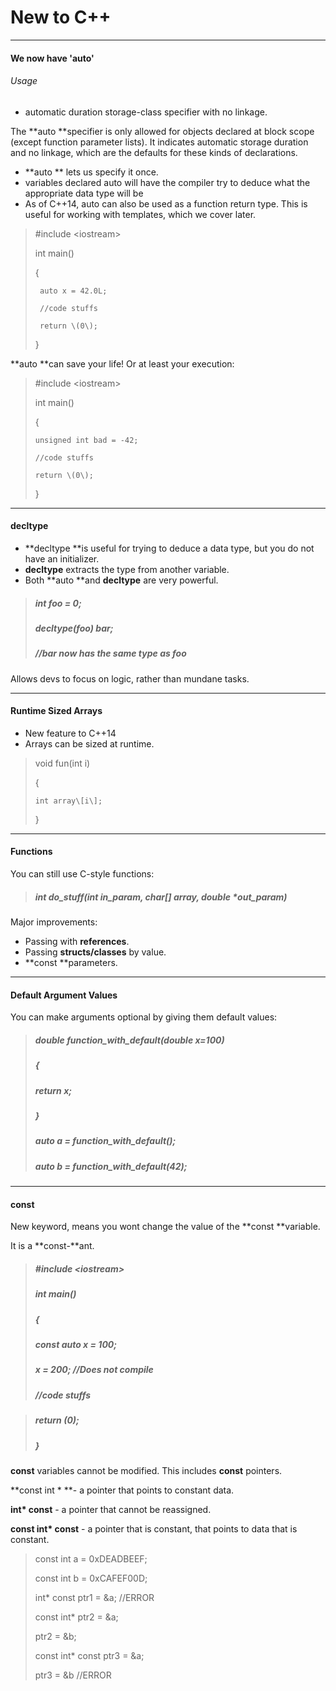 # New to C++

---

#### **We now have 'auto'**

###### Usage

* automatic duration storage-class specifier with no linkage.

The **auto **specifier is only allowed for objects declared at block scope \(except function parameter lists\). It indicates automatic storage duration and no linkage, which are the defaults for these kinds of declarations.

* **auto ** lets us specify it once.
* variables declared auto will have the compiler try to deduce what the appropriate data type will be
* As of C++14, auto can also be used as a function return type. This is useful for working with templates, which we cover later.

> \#include &lt;iostream&gt;
>
> int main\(\)
>
> {
>
> ```
>  auto x = 42.0L;
>
>  //code stuffs
>
>  return \(0\);
> ```
>
> }

**auto **can save your life! Or at least your execution:

> \#include &lt;iostream&gt;
>
> int main\(\)
>
> {
>
> ```
> unsigned int bad = -42;
>
> //code stuffs
>
> return \(0\);
> ```
>
> }

---

#### decltype

* **decltype **is useful for trying to deduce a data type, but you do not have an initializer.
* **decltype** extracts the type from another variable.
* Both **auto **and **decltype** are very powerful.

> ##### int foo = 0;
>
> ##### decltype\(foo\) bar;
>
> ##### //bar now has the same type as foo

Allows devs to focus on logic, rather than mundane tasks.

---

#### Runtime Sized Arrays

* New feature to C++14
* Arrays can be sized at runtime.

> void fun\(int i\)
>
> {
>
> ```
> int array\[i\];
> ```
>
> }

---

#### Functions

You can still use C-style functions:

> ##### int do\_stuff\(int in\_param, char\[\] array, double \*out\_param\)

Major improvements:

* Passing with **references**.
* Passing **structs/classes** by value.
* **const **parameters.

---

#### Default Argument Values

You can make arguments optional by giving them default values:

> ##### double function\_with\_default\(double x=100\)
>
> ##### {
>
> ##### return x;
>
> ##### }
>
> ##### auto a = function\_with\_default\(\);
>
> ##### auto b = function\_with\_default\(42\);

---

#### const

New keyword, means you wont change the value of the **const **variable.

It is a **const-**ant.

> ##### \#include &lt;iostream&gt;
>
> ##### int main\(\)
>
> ##### {
>
> #####     const auto x = 100;
>
> #####      x = 200;     //Does not compile
>
> #####      //code stuffs

> #####      return \(0\);
>
> ##### }

**const** variables cannot be modified. This includes **const** pointers.

**const int \* **- a pointer that points to constant data.

**int\* const** - a pointer that cannot be reassigned.

**const int\* const** - a pointer that is constant, that points to data that is constant.

> const int a = 0xDEADBEEF;
>
> const int b = 0xCAFEF00D;
>
> int\* const ptr1 = &a;    //ERROR
>
> const int\* ptr2 = &a;
>
> ptr2 = &b;
>
> const int\* const ptr3 = &a;
>
> ptr3 = &b    //ERROR



